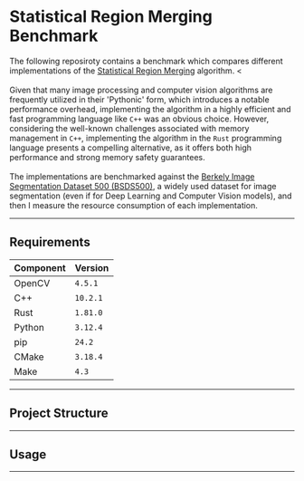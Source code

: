 # Statistical Region Merging Benchmark

The following reposiroty contains a benchmark which compares different implementations of the [Statistical Region Merging](https://ieeexplore.ieee.org/document/1335450) algorithm.
<
<br>
<br>
Given that many image processing and computer vision algorithms are frequently utilized in their 'Pythonic' form, which introduces a notable performance overhead, implementing the algorithm in a highly efficient and fast programming language like `C++` was an obvious choice. However, considering the well-known challenges associated with memory management in `C++`, implementing the algorithm in the `Rust` programming language presents a compelling alternative, as it offers both high performance and strong memory safety guarantees.
<br>
<br>
The implementations are benchmarked against the [Berkely Image Segmentation Dataset 500 (BSDS500)](https://www.kaggle.com/datasets/balraj98/berkeley-segmentation-dataset-500-bsds500), a widely used dataset for image segmentation (even if for Deep Learning and Computer Vision models),
and then I measure the resource consumption of each implementation.

---

## Requirements

| Component | Version |
|-----------|---------|
| OpenCV    | `4.5.1` |
| C++       | `10.2.1`|
| Rust      | `1.81.0`|
| Python    | `3.12.4`|
| pip       | `24.2`  |
| CMake     | `3.18.4`|
| Make      | `4.3`   |

---

## Project Structure

---

## Usage

---